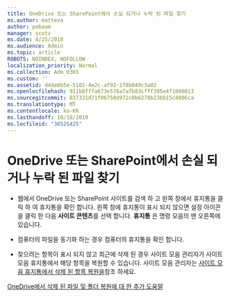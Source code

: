 ```yaml
---
title: OneDrive 또는 SharePoint에서 손실 되거나 누락 된 파일 찾기
ms.author: matteva
author: pebaum
manager: scotv
ms.date: 4/25/2018
ms.audience: Admin
ms.topic: article
ROBOTS: NOINDEX, NOFOLLOW
localization_priority: Normal
ms.collection: Adm_O365
ms.custom: ''
ms.assetid: d4de6b5e-5102-4e2c-af92-1f8b049c3a02
ms.openlocfilehash: 911b8fffa673e578a7afb83cfff305e4f1806013
ms.sourcegitcommit: 037331d71f06750d972c0b6278b23bb15c4806ca
ms.translationtype: MT
ms.contentlocale: ko-KR
ms.lasthandoff: 10/18/2019
ms.locfileid: "36525425"
---
```

# <a name="find-lost-or-missing-files-in-onedrive-or-sharepoint"></a>OneDrive 또는 SharePoint에서 손실 되거나 누락 된 파일 찾기

- 웹에서 OneDrive 또는 SharePoint 사이트를 검색 하 고 왼쪽 창에서 휴지통을 클릭 하 여 휴지통을 확인 합니다. 왼쪽 창에 휴지통이 표시 되지 않으면 설정 아이콘을 클릭 한 다음 **사이트 콘텐츠**를 선택 합니다. **휴지통** 은 명령 모음의 맨 오른쪽에 있습니다. 
    
- 컴퓨터의 파일을 동기화 하는 경우 컴퓨터의 휴지통을 확인 합니다. 
    
- 찾으려는 항목이 표시 되지 않고 최근에 삭제 된 경우 사이트 모음 관리자가 사이트 모음 휴지통에서 해당 항목을 복원할 수 있습니다. 사이트 모음 관리자는 [사이트 모음 휴지통에서 삭제 된 항목 복원을](https://go.microsoft.com/fwlink/?linkid=866439)참조 하세요.
    
[OneDrive에서 삭제 된 파일 및 폴더 복원에 대 한 추가 도움말](https://go.microsoft.com/fwlink/?linkid=872872)
  

